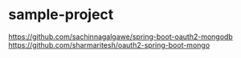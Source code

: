 # sample-project
https://github.com/sachinnagalgawe/spring-boot-oauth2-mongodb<br>
https://github.com/sharmaritesh/oauth2-spring-boot-mongo
